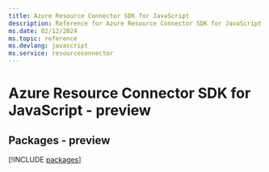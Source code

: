 ```yaml
---
title: Azure Resource Connector SDK for JavaScript
description: Reference for Azure Resource Connector SDK for JavaScript
ms.date: 02/12/2024
ms.topic: reference
ms.devlang: javascript
ms.service: resourceconnector
---
```

# Azure Resource Connector SDK for JavaScript - preview
## Packages - preview
[!INCLUDE [packages](resource-connector-index.md)]